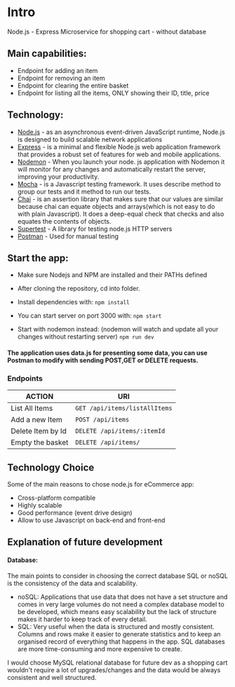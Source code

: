# Intro 
Node.js - Express Microservice for shopping cart - without database
## Main capabilities: 
* Endpoint for adding an item
* Endpoint for removing an item
* Endpoint for clearing the entire basket
* Endpoint for listing all the items, ONLY showing their ID, title, price

## Technology: 
* [Node.js](https://nodejs.org/en/) - as an asynchronous event-driven JavaScript runtime, Node.js is designed to build scalable network applications
* [Express](https://expressjs.com/) - is a minimal and flexible Node.js web application framework that provides a robust set of features for web and mobile applications.
* [Nodemon](https://www.npmjs.com/package/nodemon) - When you launch your node. js application with Nodemon it will monitor for any changes and automatically restart the server, improving your productivity.
* [Mocha](https://mochajs.org/) - is a Javascript testing framework. It uses describe method to group our tests and it method to run our tests.
* [Chai](https://www.chaijs.com/#:~:text=Chai%20is%20a%20BDD%20%2F%20TDD,with%20any%20javascript%20testing%20framework.) - is an assertion library that makes sure that our values are similar because chai can equate objects and arrays(which is not easy to do with plain Javascript). It does a deep-equal check that checks and also equates the contents of objects.
* [Supertest](https://www.npmjs.com/package/supertest) - A library for testing node.js HTTP servers
* [Postman](https://www.postman.com/) - Used for manual testing 

## Start the app:
- Make sure Nodejs and NPM are installed and their PATHs defined 

- After cloning the repository, cd into folder.
- Install dependencies with:
```npm install```
- You can start server on port 3000 with:
```npm start```
- Start with nodemon instead: (nodemon will watch and update all your changes without restarting server)
```npm run dev```

#### The application uses data.js for presenting some data, you can use Postman to modify with sending POST,GET or DELETE requests.

### Endpoints

ACTION | URI 
-------|-----
List All Items | `GET /api/items/listAllItems`
Add a new Item | `POST /api/items`
Delete Item by Id | `DELETE /api/items/:itemId`
Empty the basket | `DELETE /api/items/`

## Technology Choice
Some of the main reasons to chose node.js for eCommerce app:
* Cross-platform compatible
* Highly scalable
* Good performance (event drive design)
* Allow to use Javascript on back-end and front-end 

## Explanation of future development 
#### Database:
The main points to consider in choosing the correct database SQL or noSQL is the consistency of the data and scalability. 
* noSQL: Applications that use data that does not have a set structure and comes in very large volumes do not need a complex database model to be developed, which means easy scalability but the lack of structure makes it harder to keep track of every detail.
* SQL: Very useful when the data is structured and mostly consistent. Columns and rows make it easier to generate statistics and to keep an organised record of everything that happens in the app. SQL databases are more time-consuming and more expensive to create. 

I would choose MySQL relational database for future dev as a shopping cart wouldn't require a lot of upgrades/changes and the data would be always consistent and well structured.
